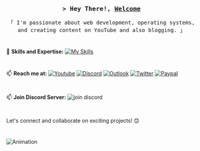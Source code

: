 <div align="center">
<h3>
<samp>&gt; Hey There!, <b><a target="_blank" href="https://nexoscreator.pro">Welcome</a></b>
</samp>
</h3>
<p>
<samp>「 I'm passionate about web development, operating systems, and creating content on YouTube and also blogging. 」</samp>
</p>
</div>

#
🚀 **Skills and Expertise:**
[![My Skills](https://skillicons.dev/icons?i=c,cpp,java,html,css,js,ts,nodejs,nuxtjs,vue,tailwind,azure,vercel,cloudflare,firebase,supabase,github,figma,git,md,unity)](https://nexoscreator.pro)
#
📫 **Reach me at:**
[![Youtube](https://img.shields.io/static/v1?message=Youtube&logo=youtube&label=&color=FF0000&logoColor=white&labelColor=&style=for-the-badge)](https://youtube.com/@nexoscreator)
[![Discord](https://img.shields.io/static/v1?message=Discord&logo=discord&label=&color=7289DA&logoColor=white&labelColor=&style=for-the-badge)](https://discord.gg/832187937675804683)
[![Outlook](https://img.shields.io/static/v1?message=Outlook&logo=microsoft-outlook&label=&color=0078D4&logoColor=white&labelColor=&style=for-the-badge)](mailto:contact@nexoscreator.pro)
[![Twitter](https://img.shields.io/static/v1?message=Twitter&logo=twitter&label=&color=1DA1F2&logoColor=white&labelColor=&style=for-the-badge)](https://twitter.com/nexoscreator)
[![Paypal](https://img.shields.io/static/v1?message=PayPal&logo=paypal&label=&color=00457C&logoColor=white&labelColor=&style=for-the-badge)](https://paypal.me/noscreator)
#
📫 **Join Discord Server:**
![join discord](http://invidget.switchblade.xyz/832187937675804683)
#
Let's connect and collaborate on exciting projects! 😊

#
![Animation](https://raw.githubusercontent.com/noscreator/noscreator/output/snake.svg)
###
